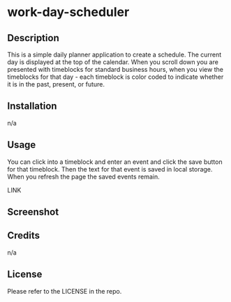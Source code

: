 # work-day-scheduler

## Description
This is a simple daily planner application to create a schedule. The current day is displayed at the top of the calendar. When you scroll down you are presented with timeblocks for standard business hours, when you view the timeblocks for that day - each timeblock is color coded to indicate whether it is in the past, present, or future. 

## Installation
n/a

## Usage
You can click into a timeblock and enter an event and click the save button for that timeblock. Then the text for that event is saved in local storage. When you refresh the page the saved events remain.

LINK

## Screenshot

## Credits
n/a

## License
Please refer to the LICENSE in the repo.
